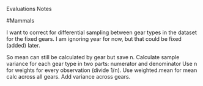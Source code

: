 Evaluations Notes

#Mammals

I want to correct for differential sampling between gear types in the dataset for the fixed gears. I am ignoring year for now, but that could be fixed (added) later.

So mean can still be calculated by gear but save n.
Calculate sample variance for each gear type in two parts: numerator and denominator
Use n for weights for every observation (divide 1/n).  Use weighted.mean for mean calc across all gears.
Add variance across gears.
